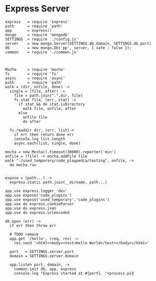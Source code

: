 # Express Server
    
    express   = require 'express'
    path      = require 'path'
    app       = express()
    mongo     = require 'mongodb'
    SETTINGS  = require './config.js'
    server    = new mongo.Server(SETTINGS.db.domain, SETTINGS.db.port)
    db        = new mongo.Db('pp', server, { safe : false });
    common    = require './common.js'



    Mocha     = require 'mocha'
    fs        = require 'fs'
    async     = require 'async'
    path      = require 'path'
    walk = (dir, onfile, done) ->
      single = (file, after) ->
        file = path.join(".",dir, file)
        fs.stat file, (err, stat) ->
          if stat && do stat.isDirectory
            walk file, onfile, after
          else 
            onfile file
            do after

      fs.readdir dir, (err, list)->
        if err then return done err
        console.log list.length
        async.each(list, single, done)

    mocha = new Mocha().timeout(30000).reporter('min')
    onfile = (file) -> mocha.addFile file
    walk "./used_temporary/code_playpedia/testing", onfile, ->
      do mocha.run
    

    expose = (path...) -> 
      express.static path.join(__dirname, path...)

    app.use express.logger 'dev'
    app.use expose('code_plugins')
    app.use expose('used_temporary','code_plugins') 
    app.use do express.cookieParser
    app.use do express.json
    app.use do express.urlencoded

    db.open (err) ->
      if err then throw err

      # TODO remove
      app.get '/hello', (req, res) ->
        res.send '<html><body><test>Hello World</test></body></html>'

      port   = SETTINGS.server.port
      domain = SETTINGS.server.domain

      app.listen port, domain, ->
        common.init db, app, express
        console.log "Express started at #{port}. "+process.pid




    


